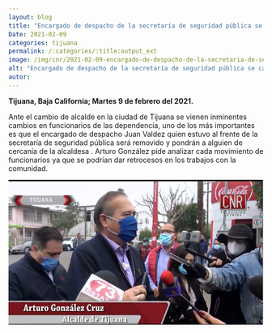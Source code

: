 ```yaml
---
layout: blog
title: "Encargado de despacho de la secretaría de seguridad pública se cambiara"
Date: 2021-02-09
categories: tijuana
permalink: /:categories/:title:output_ext
image: /img/cnr/2021-02-09-encargado-de-despacho-de-la-secretaria-de-seguridad-publica-se-cambiara.jpg
alt: "Encargado de despacho de la secretaría de seguridad pública se cambiara"
autor:
---
```


**Tijuana, Baja California; Martes 9 de febrero del 2021.** 

Ante el cambio de alcalde en la ciudad de Tijuana se vienen inminentes cambios en funcionarios de las dependencia, uno de los más importantes es que el encargado de despacho Juan Valdez quien estuvo al frente de la secretaría de seguridad pública será removido y pondrán a alguien de cercanía de la alcaldesa . Arturo González  pide analizar cada movimiento de funcionarios ya que se podrían dar retrocesos en los trabajos con la comunidad.



<div id="carouselExampleSlidesOnly" class="carousel slide" data-ride="carousel">
  <div class="carousel-inner">
    <div class="carousel-item active">
       <img class="d-block w-100" src="/img/cnr/2021-02-09-encargado-de-despacho-de-la-secretaria-de-seguridad-publica-se-cambiara.jpg" loading="lazy"  alt="Encargado de despacho de la secretaría de seguridad pública se cambiara">
    </div>
  </div>
</div>